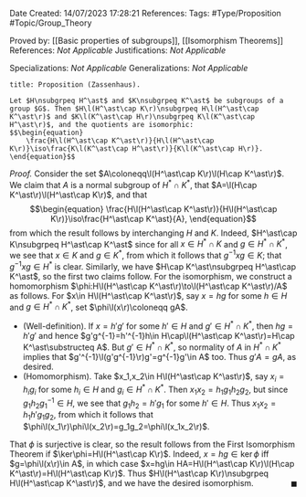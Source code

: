 <div class="topSpace"></div>

Date Created: 14/07/2023 17:28:21
References:
Tags: #Type/Proposition #Topic/Group_Theory

Proved by: [[Basic properties of subgroups]], [[Isomorphism Theorems]]
References: <i>Not Applicable</i>
Justifications: <i>Not Applicable</i>

Specializations: <i>Not Applicable</i>
Generalizations: <i>Not Applicable</i>

``` ad-Proposition
title: Proposition (Zassenhaus).

Let $H\nsubgrpeq H^\ast$ and $K\nsubgrpeq K^\ast$ be subgroups of a group $G$. Then $H\l(H^\ast\cap K\r)\nsubgrpeq H\l(H^\ast\cap K^\ast\r)$ and $K\l(K^\ast\cap H\r)\nsubgrpeq K\l(K^\ast\cap H^\ast\r)$, and the quotients are isomorphic:
$$\begin{equation}
    \frac{H\l(H^\ast\cap K^\ast\r)}{H\l(H^\ast\cap K\r)}\iso\frac{K\l(K^\ast\cap H^\ast\r)}{K\l(K^\ast\cap H\r)}.
\end{equation}$$

```

<i>Proof.</i> Consider the set $A\coloneqq\l(H^\ast\cap K\r)\l(H\cap K^\ast\r)$. We claim that $A$ is a normal subgroup of $H^\ast\cap K^\ast$, that $A=\l(H\cap K^\ast\r)\l(H^\ast\cap K\r)$, and that
$$\begin{equation}
    \frac{H\l(H^\ast\cap K^\ast\r)}{H\l(H^\ast\cap K\r)}\iso\frac{H^\ast\cap K^\ast}{A},
\end{equation}$$
from which the result follows by interchanging $H$ and $K$. Indeed, $H^\ast\cap K\nsubgrpeq H^\ast\cap K^\ast$ since for all $x\in H^\ast\cap K$ and $g\in H^\ast\cap K^\ast$, we see that $x\in K$ and $g\in K^\ast$, from which it follows that $g^{-1}xg\in K$; that $g^{-1}xg\in H^\ast$ is clear. Similarly, we have $H\cap K^\ast\nsubgrpeq H^\ast\cap K^\ast$, so the first two claims follow. For the isomorphism, we construct a homomorphism $\phi:H\l(H^\ast\cap K^\ast\r)\to\l(H^\ast\cap K^\ast\r)/A$ as follows. For $x\in H\l(H^\ast\cap K^\ast\r)$, say $x=hg$ for some $h\in H$ and $g\in H^\ast\cap K^\ast$, set $\phi\l(x\r)\coloneqq gA$.
* (Well-definition). If $x=h'g'$ for some $h'\in H$ and $g'\in H^\ast\cap K^\ast$, then $hg=h'g'$ and hence $g'g^{-1}=h'^{-1}h\in H\cap\l(H^\ast\cap K^\ast\r)=H\cap K^\ast\substructeq A$. But $g'\in H^\ast\cap K^\ast$, so normality of $A$ in $H^\ast\cap K^\ast$ implies that $g'^{-1}\l(g'g^{-1}\r)g'=g^{-1}g'\in A$ too. Thus $g'A=gA$, as desired.
* (Homomorphism). Take $x_1,x_2\in H\l(H^\ast\cap K^\ast\r)$, say $x_i=h_ig_i$ for some $h_i\in H$ and $g_i\in H^\ast\cap K^\ast$. Then $x_1x_2=h_1g_1h_2g_2$, but since $g_1h_2g_1^{-1}\in H$, we see that $g_1h_2=h'g_1$ for some $h'\in H$. Thus $x_1x_2=h_1h'g_1g_2$, from which it follows that $\phi\l(x_1\r)\phi\l(x_2\r)=g_1g_2=\phi\l(x_1x_2\r)$.

That $\phi$ is surjective is clear, so the result follows from the First Isomorphism Theorem if $\ker\phi=H\l(H^\ast\cap K\r)$. Indeed, $x=hg\in\ker\phi$ iff $g=\phi\l(x\r)\in A$, in which case $x=hg\in HA=H\l(H^\ast\cap K\r)\l(H\cap K^\ast\r)=H\l(H^\ast\cap K\r)$. Thus $H\l(H^\ast\cap K\r)\nsubgrpeq H\l(H^\ast\cap K^\ast\r)$, and we have the desired isomorphism.<span style="float:right;">$\blacksquare$</span>
